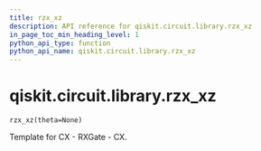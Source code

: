 ```yaml
---
title: rzx_xz
description: API reference for qiskit.circuit.library.rzx_xz
in_page_toc_min_heading_level: 1
python_api_type: function
python_api_name: qiskit.circuit.library.rzx_xz
---
```


# qiskit.circuit.library.rzx\_xz

<span id="qiskit.circuit.library.rzx_xz" />

`rzx_xz(theta=None)`

Template for CX - RXGate - CX.

